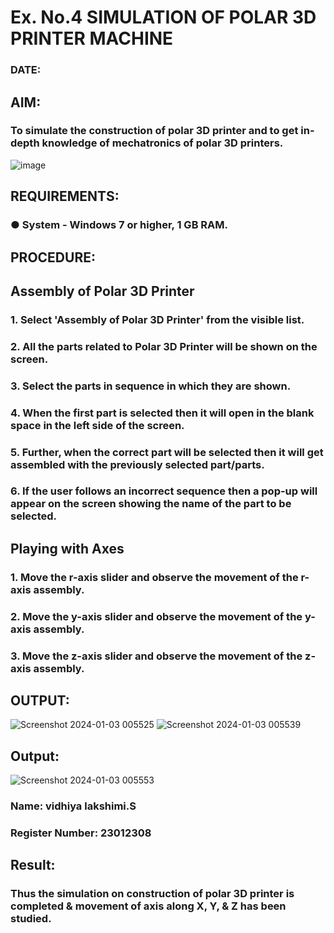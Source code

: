 # Ex. No.4 SIMULATION OF POLAR 3D PRINTER MACHINE

### DATE: 

## AIM:
### To simulate the construction of polar 3D printer and to get in-depth knowledge of mechatronics of polar 3D printers.

![image](https://github.com/Sellakumar1987/Ex.-No.-4---SIMULATION-OF-POLAR-3D-PRINTER-MACHINE/assets/113594316/b551f195-9877-49a2-99bb-a9efcfb3381a)

## REQUIREMENTS:
### ●	System - Windows 7 or higher, 1 GB RAM.

## PROCEDURE:

## Assembly of Polar 3D Printer
### 1.	Select 'Assembly of Polar 3D Printer' from the visible list.
### 2.	All the parts related to Polar 3D Printer will be shown on the screen.
### 3.	Select the parts in sequence in which they are shown.
### 4.	When the first part is selected then it will open in the blank space in the left side of the screen.
### 5.	Further, when the correct part will be selected then it will get assembled with the previously selected part/parts.
### 6.	If the user follows an incorrect sequence then a pop-up will appear on the screen showing the name of the part to be selected.

## Playing with Axes
### 1.	Move the r-axis slider and observe the movement of the r-axis assembly.
### 2.	Move the y-axis slider and observe the movement of the y-axis assembly.
### 3.	Move the z-axis slider and observe the movement of the z-axis assembly.

## OUTPUT:

![Screenshot 2024-01-03 005525](https://github.com/saravidhya/Ex.-No.-4---SIMULATION-OF-POLAR-3D-PRINTER-MACHINE/assets/87062069/4bbc8113-a365-40d7-b530-5d1bc8115a22)
![Screenshot 2024-01-03 005539](https://github.com/saravidhya/Ex.-No.-4---SIMULATION-OF-POLAR-3D-PRINTER-MACHINE/assets/87062069/5b88d74a-882e-46d2-8220-0678711b5ad7)



## Output:

![Screenshot 2024-01-03 005553](https://github.com/saravidhya/Ex.-No.-4---SIMULATION-OF-POLAR-3D-PRINTER-MACHINE/assets/87062069/30677fef-9120-4e5c-bf54-54438993985d)



### Name: vidhiya lakshimi.S
### Register Number: 23012308

## Result: 
### Thus the simulation on construction of polar 3D printer is completed & movement of axis along X, Y, & Z has been studied.
